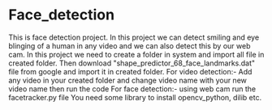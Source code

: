 # Face_detection
This is face detection project. In this project we can detect smiling and eye blinging of a human in  any video and we can also detect this by our web cam.
In this project we need to create a folder in system and import all file in created folder.
Then download "shape_predictor_68_face_landmarks.dat" file from google and import it in created folder.
For video detection:- Add any video in your created folder and change video name with your new video name then run the code
For face detection:- using web cam run the facetracker.py file
You need some library to install opencv_python, dilib etc.
